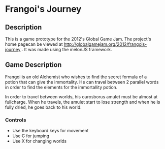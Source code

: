 Frangoi's Journey
=================

## Description

This is a game prototype for the 2012's Global Game Jam. The project's home pagecan be viewed at http://globalgamejam.org/2012/frangois-journey . It was made using the melonJS framework.

## Game Description

Frangoi is an old Alchemist who wishes to find the secret formula of a potion that can give the immortality. He can travel between 2 parallel words in order to find the elements for the immortallity potion.

In order to travel between worlds, his ourosborus amulet must be almost at fullcharge. When he travels, the amulet start to lose strength and when he is fully dried, he goes back to his world.

### Controls

 - Use the keyboard keys for movement
 - Use C for jumping
 - Use X for changing worlds


